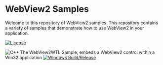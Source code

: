 # WebView2 Samples

Welcome to this repository of WebView2 samples.
This repository contains a variety of samples that demonstrate how to use WebView2 in your application.

[![License](https://img.shields.io/badge/License-Apache_2.0-blue.svg)](https://opensource.org/licenses/Apache-2.0)

![C++](https://img.shields.io/badge/c++-%2300599C.svg?style=for-the-badge&logo=c%2B%2B&logoColor=white)
The WebView2WTL.Sample, embeds a WebView2 control within a Win32 application
[![Windows Build/Release](https://github.com/dev-advocacy/WebView2/actions/workflows/windowsbuild.yml/badge.svg)](https://github.com/dev-advocacy/WebView2/actions/workflows/windowsbuild.yml)
